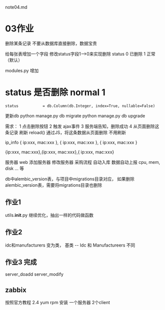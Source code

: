 note04.md

# 03作业
删除某条记录
不要从数据库直接删除，数据宝贵

给每张表增加一个字段 修改status字段1-->0来实现删除
    status
        0   已删除
        1   正常（默认）

modules.py 增加
# status 是否删除  normal 1
    status           = db.Column(db.Integer, index=True, nullable=False)

更新db
python manage.py db migrate
python manage.py db upgrade

需求：
1 点击删除按钮
2 触发 ajax事件
3 服务端告知，删除成功
4 从页面删除这条记录
    刷新 reload()
    通过JS，将这条数据从页面删除  不用刷新



ip_info
{
    ip:xxx,
    mac:xxx
},
{
    ip:xxx,
    mac:xxx
},
{
    ip:xxx,
    mac:xxx
}

{ip:xxx, mac:xxx},{ip:xxx, mac:xxx},{ ip:xxx, mac:xxx}

服务器
    web
        添加服务器
        修改服务器
    采购流程 自动入库
    数据自动上报
        cpu, mem, disk ... 等


db中alembic_version表，与项目中migrations目录对应，
如果删除alembic_version表，需要将migrations目录也删除

## 作业1
utils.__init__.py
继续优化，抽出一样的代码做函数

## 作业2
idc和manufacturers 变为类，
基类 -- Idc 和 Manufactureers 不同

## 作业3 完成
server_doadd
server_modify

## zabbix
按照官方教程
2.4 yum rpm 安装
一个服务器
2个client